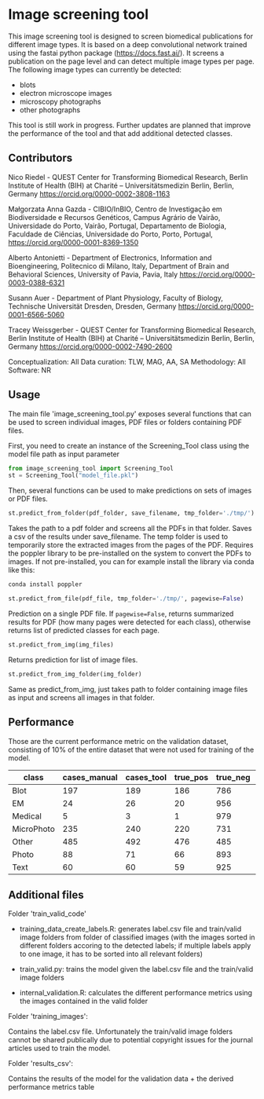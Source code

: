 # Image screening tool

This image screening tool is designed to screen biomedical publications for different image types. It is based on a deep convolutional network trained using the fastai python package (https://docs.fast.ai/). It screens a publication on the page level and can detect multiple image types per page. The following image types can currently be detected:

 - blots
 - electron microscope images
 - microscopy photographs
 - other photographs

This tool is still work in progress. Further updates are planned that improve the performance of the tool and that add additional detected classes.


## Contributors

Nico Riedel - 
QUEST Center for Transforming Biomedical Research, Berlin Institute of Health (BIH) at Charité – Universitätsmedizin Berlin, Berlin, Germany
https://orcid.org/0000-0002-3808-1163

Małgorzata Anna Gazda - 
CIBIO/InBIO, Centro de Investigação em Biodiversidade e Recursos Genéticos, Campus Agrário de Vairão, Universidade do Porto, Vairão, Portugal, Departamento de Biologia, Faculdade de Ciências, Universidade do Porto, Porto, Portugal, https://orcid.org/0000-0001-8369-1350
 
Alberto Antonietti - 
Department of Electronics, Information and Bioengineering, Politecnico di Milano, Italy, Department of Brain and Behavioral Sciences, University of Pavia, Pavia, Italy
https://orcid.org/0000-0003-0388-6321
 
Susann Auer - 
Department of Plant Physiology, Faculty of Biology, Technische Universität Dresden, Dresden, Germany
https://orcid.org/0000-0001-6566-5060

Tracey Weissgerber - 
QUEST Center for Transforming Biomedical Research, Berlin Institute of Health (BIH) at Charité – Universitätsmedizin Berlin, Berlin, Germany
https://orcid.org/0000-0002-7490-2600

Conceptualization: All
Data curation: TLW, MAG, AA, SA
Methodology: All
Software: NR


## Usage

The main file 'image_screening_tool.py' exposes several functions that can be used to screen individual images, PDF files or folders containing PDF files.

First, you need to create an instance of the Screening_Tool class using the model file path as input parameter
```python
from image_screening_tool import Screening_Tool
st = Screening_Tool("model_file.pkl")
```

Then, several functions can be used to make predictions on sets of images or PDF files.

```python
st.predict_from_folder(pdf_folder, save_filename, tmp_folder='./tmp/')
```
Takes the path to a pdf folder and screens all the PDFs in that folder. Saves a csv of the results under save_filename. The temp folder is used to temporarily store the extracted images from the pages of the PDF. Requires the poppler library to be pre-installed on the system to convert the PDFs to images. If not pre-installed, you can for example install the library via conda like this:

```python
conda install poppler
```


```python
st.predict_from_file(pdf_file, tmp_folder='./tmp/', pagewise=False)
```
Prediction on a single PDF file. If ```pagewise=False```, returns summarized results for PDF (how many pages were detected for each class), otherwise returns list of predicted classes for each page.

```python
st.predict_from_img(img_files)
```

Returns prediction for list of image files. 

```python
st.predict_from_img_folder(img_folder)
```

Same as predict_from_img, just takes path to folder containing image files as input and screens all images in that folder.


## Performance

Those are the current performance metric on the validation dataset, consisting of 10% of the entire dataset that were not used for training of the model.

| class | cases_manual | cases_tool | true_pos | true_neg | false_pos | false_neg | sensitivity | specificity | precision | recall | F1 | accuracy |
|-------|-------|-------|-------|-------|-------|-------|-------|-------|-------|-------|-------|-------|
| Blot | 197 | 189 | 186 | 786 | 3 | 11 | 0.94 | 1 | 0.98 | 0.94 | 0.96 | 0.99 |
| EM | 24 | 26 | 20 | 956 | 6 | 4 | 0.83 | 0.99 | 0.77 | 0.83 | 0.8 | 0.99 |
| Medical | 5 | 3 | 1 | 979 | 2 | 4 | 0.2 | 1 | 0.33 | 0.2 | 0.25 | 0.99 |
| MicroPhoto | 235 | 240 | 220 | 731 | 20 | 15 | 0.94 | 0.97 | 0.92 | 0.94 | 0.93 | 0.96 |
| Other | 485 | 492 | 476 | 485 | 16 | 9 | 0.98 | 0.97 | 0.97 | 0.98 | 0.97 | 0.97 |
| Photo | 88 | 71 | 66 | 893 | 5 | 22 | 0.75 | 0.99 | 0.93 | 0.75 | 0.83 | 0.97 |
| Text | 60 | 60 | 59 | 925 | 1 | 1 | 0.98 | 1 | 0.98 | 0.98 | 0.98 | 1 |


## Additional files

Folder 'train_valid_code'

 - training_data_create_labels.R:
   generates label.csv file and train/valid image folders from folder of classified images (with the images sorted in different folders accoring to the detected labels; if multiple labels apply to one image, it has to be sorted into all relevant folders)

 - train_valid.py:
   trains the model given the label.csv file and the train/valid image folders

 - internal_validation.R:
   calculates the different performance metrics using the images contained in the valid folder


Folder 'training_images':

Contains the label.csv file. Unfortunately the train/valid image folders cannot be shared publically due to potential copyright issues for the journal articles used to train the model.

Folder 'results_csv':

Contains the results of the model for the validation data + the derived performance metrics table
